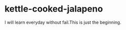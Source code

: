 kettle-cooked-jalapeno
======================

I will learn everyday without fail.This is just the beginning.

